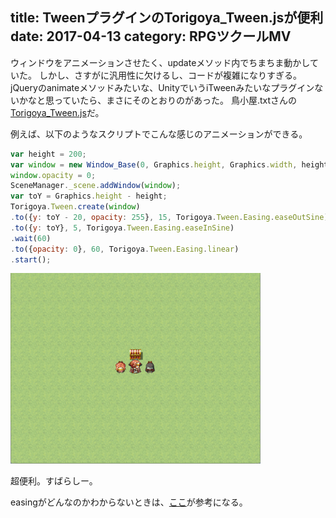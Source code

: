 title: TweenプラグインのTorigoya_Tween.jsが便利
date: 2017-04-13
category: RPGツクールMV
---

ウィンドウをアニメーションさせたく、updateメソッド内でちまちま動かしていた。
しかし、さすがに汎用性に欠けるし、コードが複雑になりすぎる。
jQueryのanimateメソッドみたいな、UnityでいうiTweenみたいなプラグインないかなと思っていたら、まさにそのとおりのがあった。
鳥小屋.txtさんの[Torigoya_Tween.js](http://torigoya.hatenadiary.jp/entry/tween_mv)だ。

例えば、以下のようなスクリプトでこんな感じのアニメーションができる。

```javascript
var height = 200;
var window = new Window_Base(0, Graphics.height, Graphics.width, height);
window.opacity = 0;
SceneManager._scene.addWindow(window);
var toY = Graphics.height - height;
Torigoya.Tween.create(window)
.to({y: toY - 20, opacity: 255}, 15, Torigoya.Tween.Easing.easeOutSine)
.to({y: toY}, 5, Torigoya.Tween.Easing.easeInSine)
.wait(60)
.to({opacity: 0}, 60, Torigoya.Tween.Easing.linear)
.start();
```

![](/img/2017-04-13-tween/tween.gif)

超便利。すばらしー。

easingがどんなのかわからないときは、[ここ](http://easings.net/ja)が参考になる。
